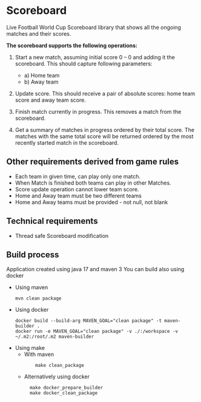 
# Scoreboard

Live Football World Cup Scoreboard library that shows all the ongoing matches and their scores.

**The scoreboard supports the following operations:**
1. Start a new match, assuming initial score 0 – 0 and adding it the scoreboard.
   This should capture following parameters:
   - a) Home team
   - b) Away team
   
2. Update score. This should receive a pair of absolute scores: home team score and away team score.
3. Finish match currently in progress. This removes a match from the scoreboard.
4. Get a summary of matches in progress ordered by their total score. The matches with the 
   same total score will be returned ordered by the most recently started match in the
   scoreboard.

## Other requirements derived from game rules
 - Each team in given time, can play only one match.
 - When Match is finished both teams can play in other Matches.
 - Score update operation cannot lower team score.
 - Home and Away team must be two different teams
 - Home and Away teams must be provided - not null, not blank

## Technical requirements
- Thread safe Scoreboard modification

## Build process

Application created using java 17 and maven 3
You can build also using docker

- Using maven
   ```
   mvn clean package
   ```
- Using docker
   ```
  docker build --build-arg MAVEN_GOAL="clean package" -t maven-builder .
  docker run -e MAVEN_GOAL="clean package" -v ./:/workspace -v ~/.m2:/root/.m2 maven-builder
   ```  
- Using make
  - With maven
    ```
        make clean_package
    ```
  - Alternatively using docker
    ```
      make docker_prepare_builder
      make docker_clean_package
    ```  
